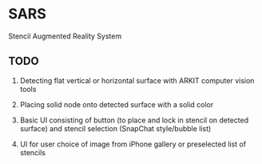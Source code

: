# SARS
Stencil Augmented Reality System

## TODO

1. Detecting flat vertical or horizontal surface with ARKIT computer vision tools

2. Placing solid node onto detected surface with a solid color

3. Basic UI consisting of button (to place and lock in stencil on detected surface) and stencil selection (SnapChat style/bubble list)

4. UI for user choice of image from iPhone gallery or preselected list of stencils
